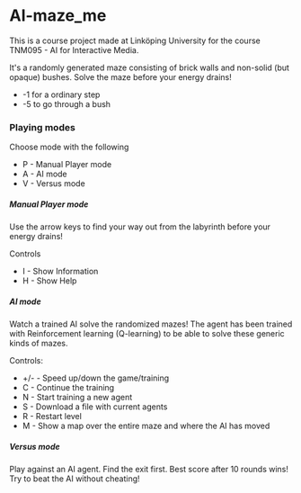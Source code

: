 # AI-maze_me

This is a course project made at Linköping University for the course TNM095 - AI for Interactive Media.

It's a randomly generated maze consisting of brick walls and non-solid (but opaque) bushes. Solve the maze before your energy drains! 
* -1 for a ordinary step
* -5 to go through a bush

### Playing modes

Choose mode with the following
* P - Manual Player mode
* A - AI mode
* V - Versus mode

##### Manual Player mode
Use the arrow keys to find your way out from the labyrinth before your energy drains!

Controls
* I - Show Information
* H - Show Help

##### AI mode
Watch a trained AI solve the randomized mazes!
The agent has been trained with Reinforcement learning (Q-learning) to be able to solve these generic kinds of mazes.

Controls:
* +/- - Speed up/down the game/training
* C - Continue the training 
* N - Start training a new agent
* S - Download a file with current agents
* R - Restart level
* M - Show a map over the entire maze and where the AI has moved

##### Versus mode
Play against an AI agent. Find the exit first. Best score after 10 rounds wins!
Try to beat the AI without cheating!